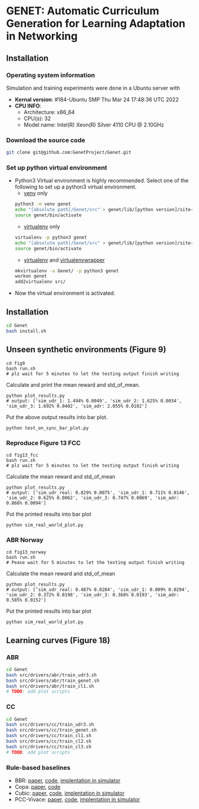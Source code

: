 # GENET: Automatic Curriculum Generation for Learning Adaptation in Networking

## Installation

### Operating system information
Simulation and training experiments were done in a Ubuntu server with
- **Kernal version**: #184-Ubuntu SMP Thu Mar 24 17:48:36 UTC 2022
- **CPU INFO**:
    - Architecture:        x86_64
    - CPU(s):              32
    - Model name:          Intel(R) Xeon(R) Silver 4110 CPU @ 2.10GHz


### Download the source code

```bash
git clone git@github.com:GenetProject/Genet.git
```

### Set up python virtual environment
- Python3 Virtual environment is highly recommended. Select one of the
  following to set up a python3 virtual environment. 
  - [venv](https://docs.python.org/3.7/library/venv.html) only
  ```bash
  python3 -m venv genet
  echo "[absolute path]/Genet/src" > genet/lib/[python version]/site-packages/genet.pth
  source genet/bin/activate
  ```
  - [virtualenv](https://virtualenv.pypa.io/en/latest/) only
  ```bash
  virtualenv -p python3 genet
  echo "[absolute path]/Genet/src" > genet/lib/[python version]/site-packages/genet.pth
  source genet/bin/activate
  ```
  - [virtualenv](https://virtualenv.pypa.io/en/latest/) and [virtualenvwrapper](https://virtualenvwrapper.readthedocs.io/en/latest/)
  ```bash
  mkvirtualenv -a Genet/ -p python3 genet
  workon genet
  add2virtualenv src/
  ```
- Now the virtual environment is activated.

## Installation

```bash
cd Genet
bash install.sh
```

## Unseen synthetic environments (Figure 9)

```
cd fig9
bash run.sh
# plz wait for 5 minutes to let the testing output finish writing
```

Calculate and print the mean reward and std_of_mean.
```
python plot_results.py
# output: ['sim_udr_1: 1.494% 0.0049', 'sim_udr_2: 1.625% 0.0034', 'sim_udr_3: 1.692% 0.0402', 'sim_adr: 2.055% 0.0102']
```

Put the above output results into bar plot.
```
python test_on_sync_bar_plot.py
```

### Reproduce Figure 13 FCC

```
cd fig13_fcc
bash run.sh
# plz wait for 5 minutes to let the testing output finish writing
```

Calculate the mean reward and std_of_mean
```
python plot_results.py
# output: ['sim_udr_real: 0.829% 0.0075', 'sim_udr_1: 0.711% 0.0146', 'sim_udr_2: 0.625% 0.0062', 'sim_udr_3: 0.747% 0.0069', 'sim_adr: 0.866% 0.0094']
```

Put the printed results into bar plot
```
python sim_real_world_plot.py
```

### ABR Norway
```
cd fig13_norway
bash run.sh
# Pease wait for 5 minutes to let the testing output finish writing
```


Calculate the mean reward and std_of_mean
```
python plot_results.py
# output: ['sim_udr_real: 0.487% 0.0204', 'sim_udr_1: 0.009% 0.0294', 'sim_udr_2: 0.372% 0.0198', 'sim_udr_3: 0.368% 0.0193', 'sim_adr: 0.585% 0.0152']
```

Put the printed results into bar plot
```
python sim_real_world_plot.py
```

## Learning curves (Figure 18)
### ABR
```bash
cd Genet
bash src/drivers/abr/train_udr3.sh
bash src/drivers/abr/train_genet.sh
bash src/drivers/abr/train_cl1.sh
# TODO: add plot scripts
```
### CC
```bash
cd Genet
bash src/drivers/cc/train_udr3.sh
bash src/drivers/cc/train_genet.sh
bash src/drivers/cc/train_cl1.sh
bash src/drivers/cc/train_cl2.sh
bash src/drivers/cc/train_cl3.sh
# TODO: add plot scripts
```

<!-- - Add `src` to `$PYTHONPATH` by running -->
<!--  -->
<!--     ```bash -->
<!--     cd PCC-RL -->
<!--     export PYTHONPATH="${PYTHONPATH}:$(pwd)/src" -->
<!--     ``` -->

<!-- ## Traces -->
<!--  -->
<!-- ### Real Traces -->
<!--  -->
<!-- Real traces are recorded on Pantheon platform and they can be downloaded from -->
<!-- [Pantheon](https://pantheon.stanford.edu/measurements/node/). There are three -->
<!-- connection types: cellular, ethernet, and wifi. The path to store them is -->
<!-- `Genet/data/${connection_type}` -->
<!--  -->
<!-- ### Syntheic Traces -->
<!--  -->
<!-- Generated by `Genet/src/simulator/trace.py` -->
<!--  -->
<!-- ## Configuration files -->
<!--  -->
<!-- The configurations are stored at `Genet/config/train` -->

<!-- ## Training -->
<!--  -->
<!-- ### udr training -->
<!--  -->
<!-- ```bash -->
<!-- cd src/simulator -->
<!-- # run on CPU only if CUDA & GPU(s) are installed and use 2 workers -->
<!-- CUDA_VISIBLE_DEVICES="" mpiexec -np 2 python train_rl.py \ -->
<!--     --save-dir ${save_dir} \ -->
<!--     --total-timesteps 1000000 \ -->
<!--     --randomization-range-file ${path_to_config_file} \ -->
<!--     --seed ${seed} \ -->
<!--     --pretrained-model-path ${path_to_pretrained_model} -->
<!-- ``` -->
<!--  -->
<!-- ### genet training -->
<!--  -->
<!-- ```bash -->
<!-- cd src/simulator -->
<!-- CUDA_VISIBLE_DEVICES="" python genet_improved.py \ -->
<!--     --seed ${seed} \ -->
<!--     --heuristic ${rule_based_method_name} \ -->
<!--     --save-dir ${save_dir}/ \ -->
<!--     --config-file ${path_to_config_file} \ -->
<!--     --bo-rounds ${n_bo} \ -->
<!--     --model-path ${path_to_pretrained_model} -->
<!-- ``` -->

### Rule-based baselines

- BBR: [paper](https://www.cis.upenn.edu/~cis553/files/BBR.pdf),
  [code](https://github.com/google/bbr),
  [implentation in simulator](src/simulator/network_simulator/bbr.py)
- Copa:
  [paper](https://www.usenix.org/system/files/conference/nsdi18/nsdi18-arun.pdf),
  [code](https://github.com/venkatarun95/genericCC)
- Cubic:
  [paper](https://www.cs.princeton.edu/courses/archive/fall16/cos561/papers/Cubic08.pdf),
  [code](https://git.kernel.org/pub/scm/linux/kernel/git/netdev/net-next.git/tree/net/ipv4/tcp_cubic.c),
  [implentation in simulator](src/simulator/network_simulator/cubic.py)
- PCC-Vivace:
  [paper](https://www.usenix.org/system/files/conference/nsdi18/nsdi18-dong.pdf),
  [code](https://github.com/PCCproject/PCC-Uspace),
  [implentation in simulator](src/simulator/network_simulator/pcc/vivace/vivace_latency.py)
